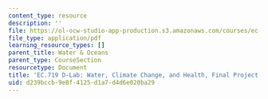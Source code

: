 ```yaml
---
content_type: resource
description: ''
file: https://ol-ocw-studio-app-production.s3.amazonaws.com/courses/ec-719-d-lab-water-climate-change-and-health-spring-2019/d239bccb9e8f4125d1a7d4d6e020ba29_MITEC-719S19-GNSS.pdf
file_type: application/pdf
learning_resource_types: []
parent_title: Water & Oceans
parent_type: CourseSection
resourcetype: Document
title: 'EC.719 D-Lab: Water, Climate Change, and Health, Final Project GNSS'
uid: d239bccb-9e8f-4125-d1a7-d4d6e020ba29
---
```

